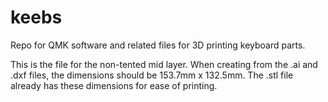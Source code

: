 # keebs
Repo for QMK software and related files for 3D printing keyboard parts.

This is the file for the non-tented mid layer. When creating from the .ai and .dxf files, the dimensions should be 153.7mm x 132.5mm.
The .stl file already has these dimensions for ease of printing.
